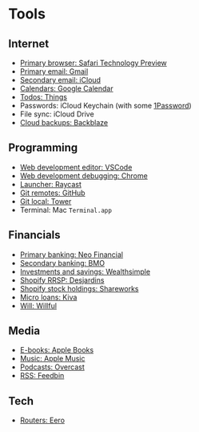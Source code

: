 # Tools

## Internet

- [Primary browser: Safari Technology Preview](https://developer.apple.com/safari/technology-preview)
- [Primary email: Gmail](https://mail.google.com)
- [Secondary email: iCloud](https://www.icloud.com/mail)
- [Calendars: Google Calendar](https://calendar.google.com)
- [Todos: Things](https://culturedcode.com/things)
- Passwords: iCloud Keychain (with some [1Password](https://1password.com))
- File sync: iCloud Drive
- [Cloud backups: Backblaze](https://www.backblaze.com/cloud-backup)

## Programming

- [Web development editor: VSCode](https://code.visualstudio.com)
- [Web development debugging: Chrome](https://www.google.com)
- [Launcher: Raycast](https://www.raycast.com)
- [Git remotes: GitHub](https://github.com)
- [Git local: Tower](https://www.git-tower.com)
- Terminal: Mac `Terminal.app`

## Financials

- [Primary banking: Neo Financial](https://member.neofinancial.com/accounts)
- [Secondary banking: BMO](https://www1.bmo.com/banking/digital/login)
- [Investments and savings: Wealthsimple](https://my.wealthsimple.com/app/login?locale=en-ca)
- [Shopify RRSP: Desjardins](https://id.desjardins.com/login?login_hint=gpap-ice-participant)
- [Shopify stock holdings: Shareworks](https://shareworks.solium.com/solium/servlet/userLogin)
- [Micro loans: Kiva](https://login.kiva.org/login)
- [Will: Willful](https://app.willful.co)

## Media

- [E-books: Apple Books](https://www.apple.com/apple-books)
- [Music: Apple Music](https://music.apple.com)
- [Podcasts: Overcast](https://overcast.fm)
- [RSS: Feedbin](https://feedbin.com)

## Tech

- [Routers: Eero](https://eero.com/)